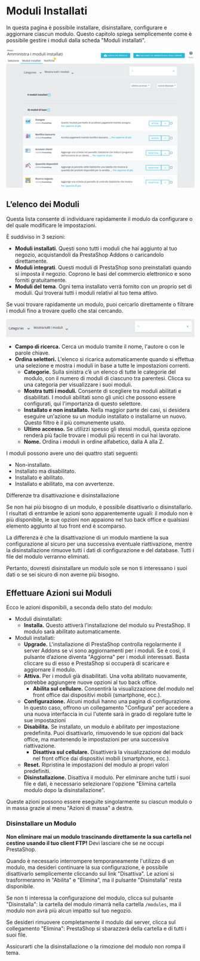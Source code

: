 # Moduli Installati

In questa pagina è possibile installare, disinstallare, configurare e aggiornare ciascun modulo. Questo capitolo spiega semplicemente come è possibile gestire i moduli dalla scheda "Moduli installati".

![](../../../../.gitbook/assets/54267664.png)

## L’elenco dei Moduli <a id="ModuliInstallati-L&#x2019;elencodeiModuli"></a>

Questa lista consente di individuare rapidamente il modulo da configurare o del quale modificare le impostazioni.

È suddiviso in 3 sezioni:

* **Moduli installati**. Questi sono tutti i moduli che hai aggiunto al tuo negozio, acquistandoli da PrestaShop Addons o caricandolo direttamente.
* **Moduli integrati**. Questi moduli di PrestaShop sono preinstallati quando si imposta il negozio. Coprono le basi del commercio elettronico e sono forniti gratuitamente.
* **Moduli del tema**. Ogni tema installato verrà fornito con un proprio set di moduli. Qui troverai tutti i moduli relativi al tuo tema attivo.

Se vuoi trovare rapidamente un modulo, puoi cercarlo direttamente o filtrare i moduli fino a trovare quello che stai cercando.

![](../../../../.gitbook/assets/54267666.png)

* **Campo di ricerca.** Cerca un modulo tramite il nome, l'autore o con le parole chiave.
* **Ordina selettori.** L'elenco si ricarica automaticamente quando si effettua una selezione e mostra i moduli in base a tutte le impostazioni correnti.
  * **Categorie.** Sulla sinistra c’è un elenco di tutte le categorie del modulo, con il numero di moduli di ciascuno tra parentesi. Clicca su una categoria per visualizzare i suoi moduli.
  * **Mostra tutti i moduli.** Consente di scegliere tra moduli abilitati e disabilitati. I moduli abilitati sono gli unici che possono essere configurati, qui l'importanza di questo selettore.
  * **Installato e non installato.** Nella maggior parte dei casi, si desidera eseguire un'azione su un modulo installato o installarne un nuovo. Questo filtro è il più comunemente usato.
  * **Ultimo accesso.** Se utilizzi spesso gli stessi moduli, questa opzione renderà più facile trovare i moduli più recenti in cui hai lavorato.
  * **Nome.** Ordina i moduli in ordine alfabetico, dalla A alla Z.

I moduli possono avere uno dei quattro stati seguenti:

* Non-installato.
* Installato ma disabilitato.
* Installato e abilitato.
* Installato e abilitato, ma con avvertenze.

Differenze tra disattivazione e disinstallazione

Se non hai più bisogno di un modulo, è possibile disattivarlo o disinstallarlo. I risultati di entrambe le azioni sono apparentemente uguali: il modulo non è più disponibile, le sue opzioni non appaiono nel tuo back office e qualsiasi elemento aggiunto al tuo front end è scomparso.

La differenza è che la disattivazione di un modulo mantiene la sua configurazione al sicuro per una successiva eventuale riattivazione, mentre la disinstallazione rimuove tutti i dati di configurazione e del database. Tutti i file del modulo verranno eliminati.

Pertanto, dovresti disinstallare un modulo sole se non ti interessano i suoi dati o se sei sicuro di non averne più bisogno.

## Effettuare Azioni sui Moduli <a id="ModuliInstallati-EffettuareAzionisuiModuli"></a>

Ecco le azioni disponibili, a seconda dello stato del modulo:

* Moduli disinstallati:  
  * **Installa.** Questo attiverà l'installazione del modulo su PrestaShop. Il modulo sarà abilitato automaticamente.  
* Moduli installati:
  * **Upgrade.** L'installazione di PrestaShop controlla regolarmente il server Addons se vi sono aggiornamenti per i moduli. Se è così, il pulsante d’azione diventa "Aggiorna" per i moduli interessati. Basta cliccare su di esso e PrestaShop si occuperà di scaricare e aggiornare il modulo.
  * **Attiva.** Per i moduli già disabilitati. Una volta abilitato nuovamente, potrebbe aggiungere nuove opzioni al tuo back office. 
    * **Abilita sul cellulare.** Consentirà la visualizzazione del modulo nel front office dai dispositivi mobili \(smartphone, ecc.\).
  * **Configurazione.** Alcuni moduli hanno una pagina di configurazione. In questo caso, offrono un collegamento "Configura" per accedere a una nuova interfaccia in cui l'utente sarà in grado di regolare tutte le sue impostazioni
  * **Disabilita.** Se installato, un modulo è abilitato per impostazione predefinita. Puoi disattivarlo, rimuovendo le sue opzioni dal back office, ma mantenendo le impostazioni per una successiva riattivazione. 
    * **Disattiva sul cellulare.** Disattiverà la visualizzazione del modulo nel front office dai dispositivi mobili \(smartphone, ecc.\).
  * **Reset.** Ripristina le impostazioni del modulo ai propri valori predefiniti.
  * **Disinstallazione.** Disattiva il modulo. Per eliminare anche tutti i suoi file e dati, è necessario selezionare l'opzione "Elimina cartella modulo dopo la disinstallazione".

Queste azioni possono essere eseguite singolarmente su ciascun modulo o in massa grazie al menu "Azioni di massa" a destra.

### Disinstallare un Modulo <a id="ModuliInstallati-DisinstallareunModulo"></a>

**Non eliminare mai un modulo trascinando direttamente la sua cartella nel cestino usando il tuo client FTP!** Devi lasciare che se ne occupi PrestaShop.

Quando è necessario interrompere temporaneamente l'utilizzo di un modulo, ma desideri continuare la sua configurazione, è possibile disattivarlo semplicemente cliccando sul link "Disattiva". Le azioni si trasformeranno in "Abilita" e "Elimina", ma il pulsante "Disinstalla" resta disponibile.

Se non ti interessa la configurazione del modulo, clicca sul pulsante "Disinstalla": la cartella del modulo rimarrà nella cartella `/modules`, ma il modulo non avrà più alcun impatto sul tuo negozio.

Se desideri rimuovere completamente il modulo dal server, clicca sul collegamento "Elimina": PrestaShop si sbarazzerà della cartella e di tutti i suoi file.

Assicurarti che la disinstallazione o la rimozione del modulo non rompa il tema.

